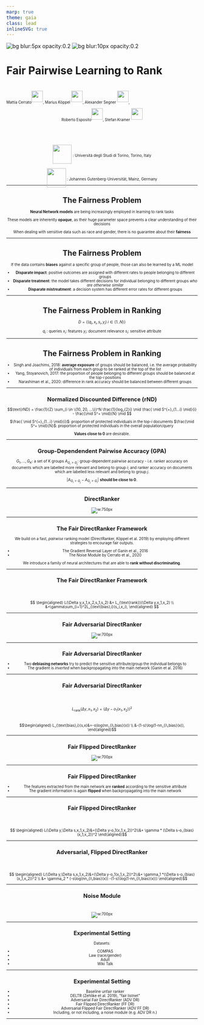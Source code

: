 ```yaml
---
marp: true
theme: gaia
class: lead
inlineSVG: true
---
```




![bg blur:5px opacity:0.2](img/unito.png)
![bg blur:10px opacity:0.2](img/mainz.jpg)

# Fair Pairwise Learning to Rank

<br>
<span style="font-size:0.7em;text-align:center">
Mattia Cerrato<sup><img src="img/unito.png" width="30px"></img></sup>, Marius Köppel <sup><img src="img/mainz.jpg" width="30px"></img></sup></sup>, Alexander Segner <sup><img src="img/mainz.jpg" width="30px"></img></sup>,

Roberto Esposito<sup><img src="img/unito.png" width="30px"></img></sup>, Stefan Kramer <sup><img src="img/mainz.jpg" width="30px"></img></sup>

<br><br>

<div><img src="img/unito.png" width="50px" style="text-align:center;position:relative;top:18px"></img> : Università degli Studi di Torino, Torino, Italy

<img src="img/mainz.jpg" width="50px" style="text-align:center;position:relative;top:18px"></img> : Johannes Gutenberg-Universität, Mainz, Germany

</span>


--- 

<!-- paginate: true -->
<!-- footer: Cerrato et al., Fair Pairwise Learning to Rank. DSAA 2020.
-->

# The Fairness Problem

**Neural Network models** are being increasingly employed in learning to rank tasks

These models are inherently **opaque**, as their huge parameter space prevents a clear understanding of their decisions

When dealing with sensitive data such as race and gender, there is no guarantee about their **fairness**

---

# The Fairness Problem

If the data contains **biases** against a specific group of people, those can also be learned by a ML model

* **Disparate impact**: positive outcomes are assigned with different rates to people belonging to different groups
* **Disparate treatment**: the model takes different decisions for individual belonging to different groups *who are otherwise similar*
* **Disparate mistreatment**: a decision system has different error rates for different groups

---

# The Fairness Problem in Ranking

$$ D = \{(q_i, x_i, s_i, y_i) \; i \in \{1 .. N\}\} $$

$q_i$ : queries
$x_i$: features
$y_i$: document relevance
$s_i$: sensitive attribute

---

# The Fairness Problem in Ranking

* Singh and Joachims, 2018: **average exposure** of groups should be balanced, i.e. the average probability of individuals from each group to be ranked at the top of the list
* Yang, Stoyanovich, 2017: the proportion of people belonging to different groups should be balanced at the top-$i$ positions
* Narashiman et al., 2020: difference in rank accuracy should be balanced between different groups

---

## Normalized Discounted Difference (rND)

$$\text{rND} = \frac{1}{Z} \sum_{i \in \{10, 20, ...\}}^N \frac{1}{log_{2}i} \mid \frac{ \mid S^{+}_{1...i} \mid}{i} - \frac{\mid S^+ \mid}{N} \mid $$

$\frac{ \mid S^{+}_{1...i} \mid}{i}$: proportion of protected individuals in the top-$i$ documents
$\frac{\mid S^+ \mid}{N}$: proportion of protected individuals in the overall population/query

**Values close to 0** are desirable.

---

## Group-Dependendent Pairwise Accuracy (GPA)

$G_1, ..., G_K$: a set of K groups
$A_{G_i > G_j}$: group-dependent pairwise accuracy - i.e. ranker accuracy on documents which are labelled more relevant and belong to group $i$; and ranker accuracy on documents which are labelled less relevant and belong to group $j$.

$|A_{G_i > G_j} - A_{G_j > G_i}|$ **should be close to 0**.

---

## DirectRanker

![w:750px](img/ranker_base.png)


---

## The Fair DirectRanker Framework

We build on a fast, *pairwise* ranking model (DirectRanker, Köppel et al. 2019) by employing different strategies to encourage fair outputs.

* The Gradient Reversal Layer of Ganin et al., 2016
* The Noise Module by Cerrato et al., 2020

We introduce a family of neural architectures that are able to **rank without discriminating**.

---

## The Fair DirectRanker Framework

<br><br>

$$
\begin{aligned}
L(\Delta y,x_1,x_2,s_1,s_2) &= L_{\text{rank}}(\Delta y,x_1,x_2) \\ &+\gamma\sum_{i=1}^2L_{\text{bias},i}(s_i,x_i),
\end{aligned}
$$

---

## Fair Adversarial DirectRanker

![w:700px](img/ranker_adv.png)


---

## Fair Adversarial DirectRanker

* Two **debiasing networks** try to predict the sensitive attribute/group the individual belongs to
* The gradient is *inverted* when backpropagating into the main network (Ganin et al. 2016)

---

## Fair Adversarial DirectRanker
<br>
<br>

$$L_{\text{rank}}(\Delta y,x_1,x_2)=(\Delta y-o_1(x_1,x_2))^2$$
<br>

$$\begin{aligned}
L_{\text{bias},i}(s,x)&=-s\log(nn_{i\,bias}(x)) \\ &-(1-s)\log(1-nn_{i\,bias}(x)),
\end{aligned}$$

---

## Fair Flipped DirectRanker

![w:700px](img/ranker_flip.png)


---

## Fair Flipped DirectRanker

* The features extracted from the main network are **ranked** according to the sensitive attribute
* The gradient information is again **flipped** when backpropagating into the main network

---

## Fair Flipped DirectRanker

<br><br>

$$
\begin{aligned}
L(\Delta y,\Delta s,x_1,x_2)&=(\Delta y-o_1(x_1,x_2))^2\\&+ \gamma * (\Delta s-o_{bias}(x_1,x_2))^2 
\end{aligned}$$


---

## Adversarial, Flipped DirectRanker

<br> <br>


$$
\begin{aligned}
L(\Delta y,\Delta s,x_1,x_2)&=(\Delta y-o_1(x_1,x_2))^2\\&+ \gamma_1 *(\Delta s-o_{bias}(x_1,x_2))^2 \\ &+ \gamma_2 * (-s\log(nn_{i\,bias}(x)) -(1-s)\log(1-nn_{i\,bias}(x)))
\end{aligned}$$

---

## Noise Module
<br>

![w:700px](img/noise-model.png)

---

## Experimental Setting

Datasets:

* COMPAS
* Law (race/gender)
* Adult
* Wiki Talk

---

## Experimental Setting

* Baseline unfair ranker
* DELTR (Zehlike et al. 2019), "fair listnet"
* Adversarial Fair DirectRanker (ADV DR)
* Fair Flipped DirectRanker (FF DR)
* Adversarial Flipped Fair DirectRanker (ADV FF DR)
* Including, or not including, a noise module (e.g. ADV DR n.)

---

